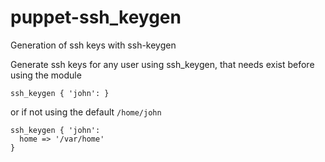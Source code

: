 puppet-ssh_keygen
=================

Generation of ssh keys with ssh-keygen

Generate ssh keys for any user using ssh_keygen, that needs exist before using the module

    ssh_keygen { 'john': }

or if not using the default `/home/john`

    ssh_keygen { 'john':
      home => '/var/home'
    }
